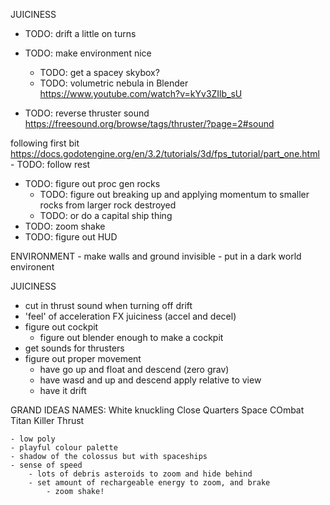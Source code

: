 JUICINESS

- TODO: drift a little on turns

- TODO: make environment nice
	- TODO: get a spacey skybox?
	- TODO: volumetric nebula in Blender
		https://www.youtube.com/watch?v=kYv3ZIlb_sU

- TODO: reverse thruster sound https://freesound.org/browse/tags/thruster/?page=2#sound

following first bit https://docs.godotengine.org/en/3.2/tutorials/3d/fps_tutorial/part_one.html 
	- TODO: follow rest
- TODO: figure out proc gen rocks
   - TODO: figure out breaking up and applying momentum to smaller rocks from larger rock destroyed
	- TODO: or do a capital ship thing
- TODO: zoom shake
- TODO: figure out HUD


ENVIRONMENT
    -  make walls and ground invisible
    -  put in a dark world environent
	
JUICINESS
- cut in thrust sound when turning off drift
- 'feel' of acceleration FX juiciness (accel and decel)
-  figure out cockpit
    -  figure out blender enough to make a cockpit
- get sounds for thrusters
-  figure out proper movement
    - have go up and float and descend (zero grav)
    - have wasd and up and descend apply relative to view 
	- have it drift
	
	
	
	
	
	
	
GRAND IDEAS
NAMES:
	White knuckling
	Close Quarters Space COmbat
	Titan Killer
	Thrust
	
	- low poly
	- playful colour palette
	- shadow of the colossus but with spaceships
	- sense of speed
		- lots of debris asteroids to zoom and hide behind
		- set amount of rechargeable energy to zoom, and brake
			- zoom shake!
			
